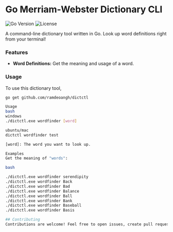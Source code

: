 # Go Merriam-Webster Dictionary CLI

![Go Version](https://img.shields.io/badge/Go-v1.21-blue)
![License](https://img.shields.io/badge/License-MIT-green)

A command-line dictionary tool written in Go. Look up word definitions right from your terminal!

### Features

- **Word Definitions:** Get the meaning and usage of a word.

### Usage

To use this dictionary tool, 

```bash
go get github.com/ramdeoangh/dictctl

Usage
bash
windows
./dictctl.exe wordfinder [word]

ubuntu/mac
dictctl wordfinder test

[word]: The word you want to look up.

Examples
Get the meaning of "words":

bash

./dictctl.exe wordfinder serendipity
./dictctl.exe wordfinder Back
./dictctl.exe wordfinder Bad
./dictctl.exe wordfinder Balance
./dictctl.exe wordfinder Ball
./dictctl.exe wordfinder Bank
./dictctl.exe wordfinder Baseball
./dictctl.exe wordfinder Basis

## Contributing
Contributions are welcome! Feel free to open issues, create pull requests, or suggest new features and improvements.

 
